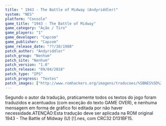 ```yaml
---
title: " 1943 - The Battle of Midway (Andyriddler)"
system: "NES"
platform: "Console"
game_title: "1943 - The Battle of Midway"
game_category: "Ação / Tiro"
game_players: "1"
game_developer: "Capcom"
game_publisher: "Capcom"
game_release_date: "??/10/1988"
patch_author: "Andyriddler"
patch_group: "Nenhum"
patch_site: "Nenhum"
patch_version: "1.0"
patch_release: "09/04/2018"
patch_type: "IPS"
patch_progress: "Textos"
patch_images: ["http://www.romhackers.org/imagens/traducoes/%5BNES%5D%201943%20-%20The%20Battle%20of%20Midway%20-%20Andyriddler%20-%201.png","http://www.romhackers.org/imagens/traducoes/%5BNES%5D%201943%20-%20The%20Battle%20of%20Midway%20-%20Andyriddler%20-%202.png","http://www.romhackers.org/imagens/traducoes/%5BNES%5D%201943%20-%20The%20Battle%20of%20Midway%20-%20Andyriddler%20-%203.png"]
---
```

Segundo o autor da tradução, praticamente todos os textos do jogo foram traduzidos e acentuados (com exceção do texto GAME OVER), e nenhuma mensagem em forma de gráfico foi editada por não haver necessidade.ATENÇÃO:Esta tradução deve ser aplicada na ROM original 1943 - The Battle of Midway (U) [!].nes, com CRC32 D131BF15.